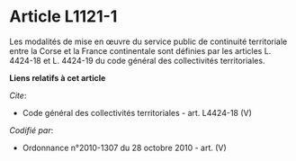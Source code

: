 # Article L1121-1

Les modalités de mise en œuvre du service public de continuité territoriale entre la Corse et la France continentale sont
définies par les articles L. 4424-18 et L. 4424-19 du code général des collectivités territoriales.

**Liens relatifs à cet article**

_Cite_:

  - Code général des collectivités territoriales - art. L4424-18 (V)

_Codifié par_:

  - Ordonnance n°2010-1307 du 28 octobre 2010 - art. (V)
